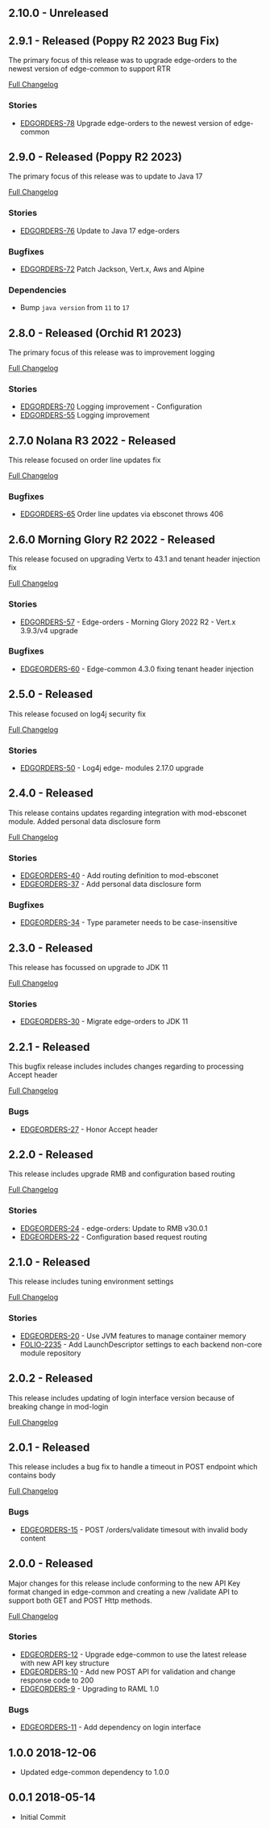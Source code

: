 ## 2.10.0 - Unreleased

## 2.9.1 - Released (Poppy R2 2023 Bug Fix)
The primary focus of this release was to upgrade edge-orders to the newest version of edge-common to support RTR

[Full Changelog](https://github.com/folio-org/edge-orders/compare/v2.9.0...v2.9.1)

### Stories
* [EDGORDERS-78](https://issues.folio.org/browse/EDGORDERS-78) Upgrade edge-orders to the newest version of edge-common

## 2.9.0 - Released (Poppy R2 2023)
The primary focus of this release was to update to Java 17

[Full Changelog](https://github.com/folio-org/edge-orders/compare/v2.8.0...v2.9.0)

### Stories
* [EDGORDERS-76](https://issues.folio.org/browse/EDGORDERS-76) Update to Java 17 edge-orders

### Bugfixes
* [EDGORDERS-72](https://issues.folio.org/browse/EDGORDERS-72) Patch Jackson, Vert.x, Aws and Alpine

### Dependencies
* Bump `java version` from `11` to `17`

## 2.8.0 - Released (Orchid R1 2023)
The primary focus of this release was to improvement logging

[Full Changelog](https://github.com/folio-org/edge-orders/compare/v2.7.0...v2.8.0)

### Stories
* [EDGORDERS-70](https://issues.folio.org/browse/EDGORDERS-70) Logging improvement - Configuration
* [EDGORDERS-55](https://issues.folio.org/browse/EDGORDERS-55) Logging improvement

## 2.7.0 Nolana R3 2022 - Released
This release focused on order line updates fix

[Full Changelog](https://github.com/folio-org/edge-orders/compare/v2.6.0...v2.7.0)

### Bugfixes
* [EDGORDERS-65](https://issues.folio.org/browse/EDGORDERS-65) Order line updates via ebsconet throws 406

## 2.6.0 Morning Glory R2 2022 - Released
This release focused on upgrading Vertx to 43.1 and tenant header injection fix

[Full Changelog](https://github.com/folio-org/edge-orders/compare/v2.5.0...v2.6.0)

### Stories
* [EDGORDERS-57](https://issues.folio.org/browse/EDGORDERS-57) - Edge-orders - Morning Glory 2022 R2 - Vert.x 3.9.3/v4 upgrade

### Bugfixes
* [EDGEORDERS-60](https://issues.folio.org/browse/EDGORDERS-60) - Edge-common 4.3.0 fixing tenant header injection

## 2.5.0 - Released
This release focused on log4j security fix

[Full Changelog](https://github.com/folio-org/edge-orders/compare/v2.4.0...v2.5.0)

### Stories
* [EDGORDERS-50](https://issues.folio.org/browse/EDGORDERS-50) - Log4j edge- modules 2.17.0 upgrade

## 2.4.0 - Released
This release contains updates regarding integration with mod-ebsconet module. Added personal data disclosure form

[Full Changelog](https://github.com/folio-org/edge-orders/compare/v2.3.0...v2.4.0)

### Stories
* [EDGEORDERS-40](https://issues.folio.org/browse/EDGORDERS-40) - Add routing definition to mod-ebsconet
* [EDGEORDERS-37](https://issues.folio.org/browse/EDGORDERS-37) - Add personal data disclosure form

### Bugfixes
* [EDGEORDERS-34](https://issues.folio.org/browse/EDGORDERS-34) - Type parameter needs to be case-insensitive


## 2.3.0 - Released

This release has focussed on upgrade to JDK 11

[Full Changelog](https://github.com/folio-org/edge-orders/compare/v2.2.1...v2.3.0)

### Stories
* [EDGEORDERS-30](https://issues.folio.org/browse/EDGORDERS-30) - Migrate edge-orders to JDK 11

## 2.2.1 - Released

This bugfix release includes includes changes regarding to processing Accept header

[Full Changelog](https://github.com/folio-org/edge-orders/compare/v2.2.0...v2.2.1)

### Bugs
* [EDGEORDERS-27](https://issues.folio.org/browse/EDGORDERS-27) - Honor Accept header

## 2.2.0 - Released

This release includes upgrade RMB and configuration based routing

[Full Changelog](https://github.com/folio-org/edge-orders/compare/v2.1.0...v2.2.0)

### Stories
* [EDGEORDERS-24](https://issues.folio.org/browse/EDGORDERS-24) - edge-orders: Update to RMB v30.0.1
* [EDGEORDERS-22](https://issues.folio.org/browse/EDGORDERS-22) - Configuration based request routing

## 2.1.0 - Released

This release includes tuning environment settings

[Full Changelog](https://github.com/folio-org/edge-orders/compare/v2.0.2...v2.1.0)

### Stories
* [EDGEORDERS-20](https://issues.folio.org/browse/EDGORDERS-20) - Use JVM features to manage container memory
* [FOLIO-2235](https://issues.folio.org/browse/FOLIO-2235) - Add LaunchDescriptor settings to each backend non-core module repository

## 2.0.2 - Released

This release includes updating of login interface version because of breaking change in mod-login

[Full Changelog](https://github.com/folio-org/edge-orders/compare/v2.0.1...v2.0.2)

## 2.0.1 - Released

This release includes a bug fix to handle a timeout in POST endpoint which contains body

[Full Changelog](https://github.com/folio-org/edge-orders/compare/v2.0.0...v2.0.1)

### Bugs
* [EDGEORDERS-15](https://issues.folio.org/browse/EDGORDERS-15) - POST /orders/validate timesout with invalid body content

## 2.0.0 - Released

Major changes for this release include conforming to the new API Key format changed in edge-common and creating a new /validate API to support both GET and POST Http 
methods.

[Full Changelog](https://github.com/folio-org/edge-orders/compare/v1.0.0...v2.0.0)

### Stories
* [EDGEORDERS-12](https://issues.folio.org/browse/EDGORDERS-12) - Upgrade edge-common to use the latest release with new API key structure
* [EDGEORDERS-10](https://issues.folio.org/browse/EDGORDERS-10) - Add new POST API for validation and change response code to 200
* [EDGEORDERS-9](https://issues.folio.org/browse/EDGORDERS-9) - Upgrading to RAML 1.0

### Bugs
* [EDGEORDERS-11](https://issues.folio.org/browse/EDGORDERS-11) - Add dependency on login interface

## 1.0.0 2018-12-06
 * Updated edge-common dependency to 1.0.0

## 0.0.1 2018-05-14
 * Initial Commit

